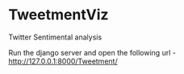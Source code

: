 # TweetmentViz
Twitter Sentimental analysis

Run the django server and open the following url - http://127.0.0.1:8000/Tweetment/
